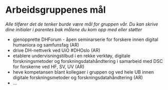 # Arbeidsgruppenes mål

*Alle tilfører det de tenker burde være mål for gruppen vår. Du kan skrive dine initialer i parentes bak målene du kom opp med eller støtter*

- gjenopprette DHForum - åpen seminarserie for forskere innen digital humaniora og samfunsfag (AR)
- drive DH-nettverk ved UiO #DHOslo (AR)
- etablere undervisningstilbud i en rekke verktøy, digitale forskningsmetoder og forskningsdatahåndtering i samarbeid med DSC for forskerne ved HF, SV, UV (AR)
- heve kompetansen blant kollegaer i gruppen og ved hele UB innen digitale forskningsmetoder og forskningsdatahåndtering (AR)
- …
